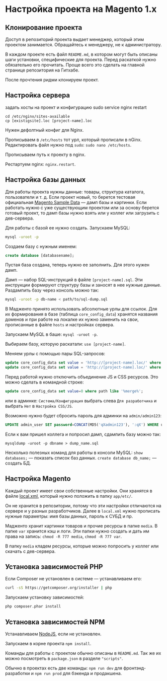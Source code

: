 # Настройка проекта на Magento 1.x

## Клонирование проекта
Доступ в репозиторий проекта выдает менеджер, который этим проектом занимается. Обращайтесь к менеджеру, не к администратору.

В каждом проекте есть файл `README.md`, в котором могут быть описаны шаги установки, специфические для проекта. Перед раскаткой нужно обязательно его прочитать. Проще всего это сделать на главной странице репозитория на Гитхабе.

После прочтения ридми клонируем проект.

## Настройка сервера
задать хосты на проект и конфигурацию
sudo service nginx restart

```
cd /etc/nginx/sites-available
cp [existigsite].loc [project-name].loc
```

Нужен дефолтный конфиг для Nginx.

Прописываем в `/etc/hosts` тот урл, который прописали в nGinx. Редактировать файл нужно под `sudo`: `sudo nano /etc/hosts`.

Прописываем путь к проекту в nginx.

Рестартуем nginx: `nginx.restart`.

## Настройка базы данных
Для работы проекта нужны данные: товары, структура каталога, пользователи и т. д. Если проект новый, то берется тестовая официальная [Magento Sample Data](http://devdocs.magento.com/guides/m1x/ce18-ee113/ht_magento-ce-sample.data.html) — дамп базы и картинки. Если работать нужно с уже существующим проектом или за основу берется готовый проект, то дамп базы нужно взять или у коллег или загрузить с дев-сервера.

Для работы с базой ее нужно создать. Запускаем MySQL:

```bash
mysql -uroot -p
```

Создаем базу с нужным именем:

```sql
create database [databasename];
```

Пустая база создана, теперь нужно ее заполнить. Для этого нужен дамп.

Дамп — набор SQL-инструкций в файле `[project-name].sql`. Эти инструкции формируют структуру базы и заносят в нее нужные данные. Раздампить базу через консоль можно так:

```bash
mysql -uroot -p db-name < path/to/sql-dump.sql
```

В Мадженто принято использовать абсолютные урлы для ссылок. Для их формирования в базе (таблица `core_config_data`) хранятся названия доменов и при работе на локалке их нужно заменить на свои, прописанные в файле `hosts` и настройках сервера.

Запускаем MySQL в баше: `mysql -uroot -p`.

Выбираем базу, которую раскатали: `use [project-name]`.

Меняем урлы с помощью пары SQL-запросов:

```sql
update core_config_data set value = 'http://[project-name].loc/' where path = 'web/unsecure/base_url';
update core_config_data set value = 'http://[project-name].loc/' where path = 'web/secure/base_url';
```

Перед работой нужно отключить объединение JS и CSS ресурсов. Это можно сделать в командной строке:

```sql
update core_config_data set value=0 where path like '%merge%';
```

или в админке: `Система/Конфигурация` выбрать слева `Для разработчика` и выбрать `Нет` в `Настройка CSS/JS`.

Возможно нужно будет сбросить пароль для админки на `admin/admin123`:

```sql
UPDATE admin_user SET password=CONCAT(MD5('qXadmin123'), ':qX') WHERE username='admin';
```

Если к вам пришел коллега и попросил дамп, сдампить базу можно так:

`mysqldump -uroot -p dbname > dump_name.sql`

Несколько полезных команд для работы в консоли MySQL:
`show databases;` — показать список баз данных.
`create database db_name;` — создать БД.


## Настройка Magento
Каждый проект имеет свои собственные настройки. Они хранятся в файле [local.xml](configs/magento/local.xml), который нужно положить в папку `app/etc/`.

Он не хранится в репозитории, потому что эти настройки отличаются на сервере и у разных разработчиков. Далее в `local.xml` нужно прописать нужные параметры: имя базы данных, пароль к СУБД и пр.

Мадженто хранит картинки товаров и прочие ресурсы в папке `media`. В папке `var` хранится кэш и логи. Эти папки нужно создать и дать им права на запись: `chmod -R 777 media`, `chmod -R 777 var`.

В папку `media` кладем ресурсы, которые можно попросить у коллег или скачать с дев-сервера.

## Установка зависимостей PHP
Если Composer не установлен в системе — устанавливаем его:

```bash
curl -sS https://getcomposer.org/installer | php
```

Запускаем установку зависимостей:

```bash
php composer.phar install
```

## Установка зависимостей NPM
Устанавливаем [NodeJS](http://nodejs.org), если не установлен.

Запускаем в корне проекта `npm install`.

Команды для работы с проектом обычно описаны в `README.md`. Так же их можно посмотреть в `package.json` в разделе `"scripts"`.

Обычно в проектах есть две команды: `npm run dev` для фронтэнд-разработки и `npm run prod` для бэкенда и продакшена.

